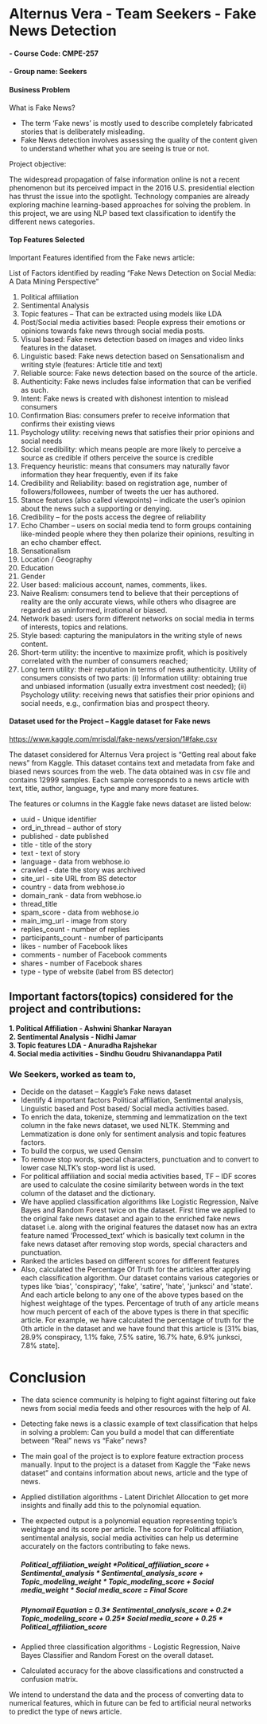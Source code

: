 #  Alternus Vera - Team Seekers - Fake News Detection 


#### - Course Code: CMPE-257 
#### - Group name: Seekers


#### Business Problem

What is Fake News?

- The term ‘Fake news’ is mostly used to describe completely fabricated stories that is deliberately misleading.
- Fake News detection involves assessing the quality of the content given to understand whether what you are seeing is true or not.

Project objective:

The widespread propagation of false information online is not a recent phenomenon but its perceived impact in the 2016 U.S. presidential election has thrust the issue into the spotlight. Technology companies are already exploring machine learning-based approaches for solving the problem. In this project, we are using NLP based text classification to identify the different news categories.


#### Top Features Selected

Important Features identified from the Fake news article:

List of Factors identified by reading “Fake News Detection on Social Media: A Data Mining Perspective” 

1.  Political affiliation
2.  Sentimental Analysis
3.  Topic features – That can be extracted using models like LDA
4.  Post/Social media activities based: People express their emotions or opinions towards fake news through social media posts.
5.  Visual based: Fake news detection based on images and video links features in the dataset.
6.	Linguistic based: Fake news detection based on Sensationalism and writing style (features: Article title and text)
7.	Reliable source: Fake news detection based on the source of the article.
8.	Authenticity: Fake news includes false information that can be verified as such.
9.	Intent: Fake news is created with dishonest intention to mislead consumers
10.	Confirmation Bias: consumers prefer to receive information that confirms their existing views
11.	Psychology utility: receiving news that satisfies their prior opinions and social needs
12.	Social credibility: which means people are more likely to perceive a source as credible if others perceive the source is credible
13.	 Frequency heuristic: means that consumers may naturally favor information they hear frequently, even if its fake
14.	 Credibility and Reliability: based on registration age, number of followers/followees, number of tweets the uer has authored.
15.	 Stance features (also called viewpoints) – indicate the user’s opinion about the news such a supporting or denying. 
16.	 Credibility – for the posts access the degree of reliability
17.	 Echo Chamber – users on social media tend to form groups containing like-minded people where they then polarize their opinions, resulting in an echo chamber effect. 
18.	 Sensationalism 
19.	 Location / Geography 
20.	 Education 
21.	 Gender 
22.	 User based: malicious account, names, comments, likes.
23.	 Naive Realism: consumers tend to believe that their perceptions of reality are the only accurate views, while others who disagree are regarded as uninformed, irrational or biased.
24.	 Network based: users form different networks on social media in terms of interests, topics and relations. 
25.	 Style based: capturing the manipulators in the writing style of news content.
26.	 Short-term utility: the incentive to maximize profit, which is positively correlated with the number of consumers reached; 
27.	 Long term utility: their reputation in terms of news authenticity. Utility of consumers consists of two parts: (i)  Information utility: obtaining true and unbiased information (usually extra investment cost needed); 
(ii) Psychology utility: receiving news that satisfies their prior opinions and social needs, e.g., confirmation bias and prospect theory. 


#### Dataset used for the Project – Kaggle dataset for Fake news
https://www.kaggle.com/mrisdal/fake-news/version/1#fake.csv

The dataset considered for Alternus Vera project is “Getting real about fake news” from Kaggle. This dataset contains text and metadata from fake and biased news sources from the web. The data obtained was in csv file and contains 12999 samples. Each sample corresponds to a news article with text, title, author, language, type and many more features. 

The features or columns in the Kaggle fake news dataset are listed below:
- uuid - Unique identifier
- ord_in_thread – author of story
- published - date published
- title - title of the story
- text - text of story
- language - data from webhose.io
- crawled - date the story was archived
- site_url - site URL from BS detector
- country - data from webhose.io
- domain_rank - data from webhose.io
- thread_title
- spam_score - data from webhose.io
- main_img_url - image from story
- replies_count - number of replies
- participants_count - number of participants
- likes - number of Facebook likes
- comments - number of Facebook comments
- shares - number of Facebook shares
- type - type of website (label from BS detector)


## Important factors(topics) considered for the project and contributions:

<b>1. Political Affiliation - Ashwini Shankar Narayan <br />
2. Sentimental Analysis - Nidhi Jamar <br />
3. Topic features LDA - Anuradha Rajshekar <br />
4. Social media activities - Sindhu Goudru Shivanandappa Patil
</b>

### We Seekers, worked as team to,
-	Decide on the dataset – Kaggle’s Fake news dataset
-	Identify 4 important factors Political affiliation, Sentimental analysis, Linguistic based and Post based/ Social media activities based.
-	To enrich the data, tokenize, stemming and lemmatization on the text column in the fake news dataset, we used NLTK. Stemming and Lemmatization is done only for sentiment analysis and topic features factors.
-	To build the corpus, we used Gensim
-	To remove stop words, special characters, punctuation and to convert to lower case NLTK’s stop-word list is used.
-	For political affiliation and social media activities based, TF – IDF scores are used to calculate the cosine similarity between words in the text column of the dataset and the dictionary.
-	We have applied classification algorithms like Logistic Regression, Naïve Bayes and Random Forest twice on the dataset. First time we applied to the original fake news dataset and again to the enriched fake news dataset i.e. along with the original features the dataset now has an extra feature named ‘Processed_text’ which is basically text column in the fake news dataset after removing stop words, special characters and punctuation.
- Ranked the articles based on different scores for different features
- Also, calculated the Percentage Of Truth for the articles after applying each classification algorithm. Our dataset contains various categories or types like ‘bias', 'conspiracy', 'fake', 'satire', 'hate', 'junksci' and 'state'. And each article belong to any one of the above types based on the highest weightage of the types. Percentage of truth of any article means how much percent of each of the above types is there in that specific article. For example, we have calculated the percentage of truth for the 0th article in the dataset and we have found that this article is [31% bias, 28.9% conspiracy, 1.1% fake, 7.5% satire, 16.7% hate, 6.9% junksci, 7.8% state].

# Conclusion

- The data science community is helping to fight against filtering out fake news from social media feeds and other resources with the help of AI.
- Detecting fake news is a classic example of text classification that helps in solving a problem: Can you build a model that can differentiate between “Real” news vs “Fake” news?
- The main goal of the project is to explore feature extraction process manually. Input to the project is a dataset from Kaggle the “Fake news dataset” and contains information about news, article and the type of news. 
- Applied distillation algorithms - Latent Dirichlet Allocation to get more insights and finally add this to the polynomial equation.
- The expected output is a polynomial equation representing topic’s weightage and its score per article. The score for Political affiliation, sentimental analysis, social media activities can help us determine accurately on the factors contributing to fake news.

    ##### Political_affiliation_weight *Political_affiliation_score +  Sentimental_analysis * Sentimental_analysis_score + Topic_modeling_weight * Topic_modeling_score + Social media_weight * Social media_score = Final Score

    ##### Plynomail Equation = 0.3* Sentimental_analysis_score + 0.2* Topic_modeling_score + 0.25* Social media_score + 0.25 * Political_affiliation_score 


- Applied three classification algorithms - Logistic Regression, Naive Bayes Classifier and Random Forest on the overall dataset.
- Calculated accuracy for the above classifications and constructed a confusion matrix.

We intend to understand the data and the process of converting data to numerical features, which in future can be fed to artificial neural networks to predict the type of news article.
